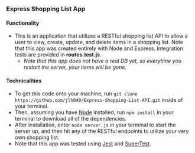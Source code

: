 ### Express Shopping List App

#### Functionality

- This is an application that utilizes a RESTful shopping list API to allow a user to view, create, update, and delete items in a shopping list. Note that this app was created entirely with Node and Express. Integration tests are provided in **routes.test.js**.
  - *Note that this app does not have a real DB yet, so everytime you restart the server, your items will be gone.*

#### Technicalities

- To get this code onto your machine, run `git clone https://github.com/jlh040/Express-Shopping-List-API.git` inside of your terminal.
- Then, assuming you have [Node](https://nodejs.org/en/) installed, run `npm install` in your terminal to download all of the dependencies.
- After installation, enter `node server.js` in your terminal to start the server up, and then hit any of the RESTful endpoints to utilize your very own shopping list.
- Note that this app was tested using [Jest](https://jestjs.io/) and [SuperTest](https://www.npmjs.com/package/supertest).

